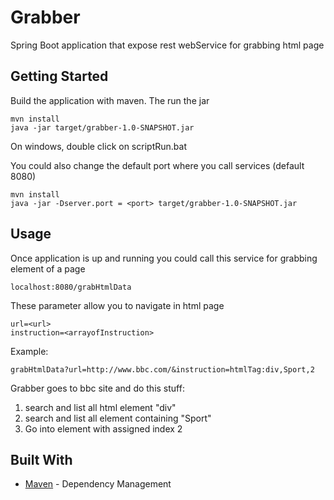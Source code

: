 # Grabber

Spring Boot application that expose rest webService for grabbing html page

## Getting Started

Build the application with maven. The run the jar 
```
mvn install
java -jar target/grabber-1.0-SNAPSHOT.jar
```

On windows, double click on scriptRun.bat

You could also change the default port where you call services (default 8080)
```
mvn install
java -jar -Dserver.port = <port> target/grabber-1.0-SNAPSHOT.jar
```
## Usage

Once application is up and running you could call this service for grabbing element of a page
```
localhost:8080/grabHtmlData
```

These parameter allow you to navigate in html page
```
url=<url>
instruction=<arrayofInstruction>
```

Example:
```
grabHtmlData?url=http://www.bbc.com/&instruction=htmlTag:div,Sport,2
```

Grabber goes to bbc site and do this stuff:
1) search and list all html element "div"
2) search and list all element containing "Sport"
3) Go into element with assigned index 2



## Built With


* [Maven](https://maven.apache.org/) - Dependency Management



